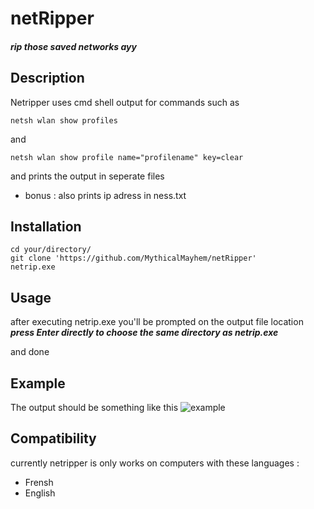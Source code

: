 # netRipper
##### rip those saved networks ayy


## Description
Netripper uses cmd shell output 
for commands such as 
```
netsh wlan show profiles
```
and
```
netsh wlan show profile name="profilename" key=clear
```
and prints the output in seperate files 
+ bonus : also prints ip adress in ness.txt 


## Installation

```
cd your/directory/
git clone 'https://github.com/MythicalMayhem/netRipper'
netrip.exe
```

## Usage
after executing netrip.exe you'll be prompted on the output file location
***press Enter directly to choose the same directory as netrip.exe***

and done

## Example 

The output should be something like this 
![example](/assets/exp.jpg)

## Compatibility
currently netripper is only works on computers with these languages : 
- Frensh
- English



